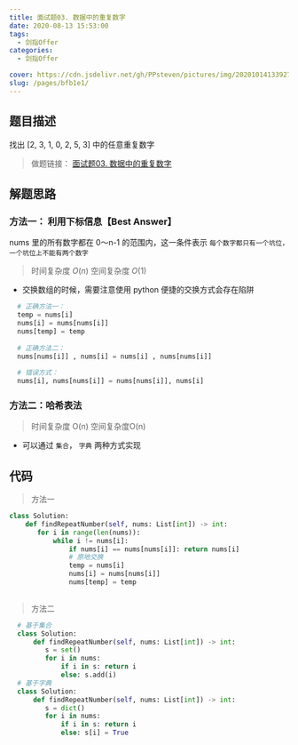 ```yaml
---
title: 面试题03. 数据中的重复数字
date: 2020-08-13 15:53:00
tags: 
  - 剑指Offer
categories: 
  - 剑指Offer

cover: https://cdn.jsdelivr.net/gh/PPsteven/pictures/img/20201014133927.png
slug: /pages/bfb1e1/
---
```


## 题目描述

找出 [2, 3, 1, 0, 2, 5, 3] 中的任意重复数字

> 做题链接： [面试题03. 数据中的重复数字](https://leetcode-cn.com/problems/shu-zu-zhong-zhong-fu-de-shu-zi-lcof/)

<!--more-->

## 解题思路

### 方法一： 利用下标信息【Best Answer】

nums 里的所有数字都在 0～n-1 的范围内，这一条件表示 `每个数字都只有一个坑位，一个坑位上不能有两个数字` 

>  时间复杂度 $O(n)$  空间复杂度 $O(1)$

- 交换数组的时候，需要注意使用 python 便捷的交换方式会存在陷阱

```python
  # 正确方法一：
  temp = nums[i]
  nums[i] = nums[nums[i]]
  nums[temp] = temp
  
  # 正确方法二：
  nums[nums[i]] , nums[i] = nums[i] , nums[nums[i]]
  
  # 错误方式：
  nums[i], nums[nums[i]] = nums[nums[i]], nums[i]
```

### 方法二：哈希表法

>  时间复杂度 O(n) 空间复杂度O(n)

- 可以通过 `集合`， `字典` 两种方式实现

## 代码

> 方法一

```python
class Solution:
    def findRepeatNumber(self, nums: List[int]) -> int:
       for i in range(len(nums)):
           while i != nums[i]:
               if nums[i] == nums[nums[i]]: return nums[i]
               # 原地交换
               temp = nums[i]
               nums[i] = nums[nums[i]]
               nums[temp] = temp
               
```



> 方法二

```python
  # 基于集合
  class Solution:
      def findRepeatNumber(self, nums: List[int]) -> int:
         s = set()
         for i in nums:
             if i in s: return i
             else: s.add(i)
  # 基于字典
  class Solution:
      def findRepeatNumber(self, nums: List[int]) -> int:
         s = dict()
         for i in nums:
             if i in s: return i
             else: s[i] = True
```



